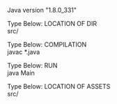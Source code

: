 Java version "1.8.0_331"<br />

Type Below: LOCATION OF DIR<br />
src/

Type Below: COMPILATION<br />
javac *.java

Type Below: RUN<br />
java Main

Type Below: LOCATION OF ASSETS<br />
src/
